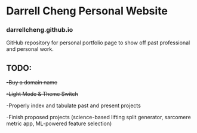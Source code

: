 # Darrell Cheng Personal Website 
### darrellcheng.github.io

GitHub repository for personal portfolio page to show off past professional and personal work.

## TODO:

~~-Buy a domain name~~

~~-Light Mode & Theme Switch~~

-Properly index and tabulate past and present projects

-Finish proposed projects (science-based lifting split generator, sarcomere metric app, ML-powered feature selection)
